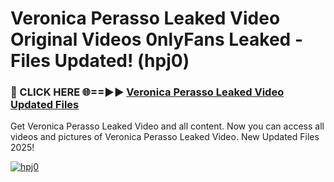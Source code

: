 # Veronica Perasso Leaked Video Original Videos 0nlyFans Leaked - Files Updated! (hpj0)

<h3>🔴 CLICK HERE 🌐==►► <a href="https://tinyurl.com/3hn5wdd3" rel="nofollow">Veronica Perasso Leaked Video Updated Files</a></h3>

Get Veronica Perasso Leaked Video and all content. Now you can access all videos and pictures of Veronica Perasso Leaked Video. New Updated Files 2025!

[![hpj0](https://i.imgur.com/4HnBqBT.gif)](https://tinyurl.com/3hn5wdd3)
